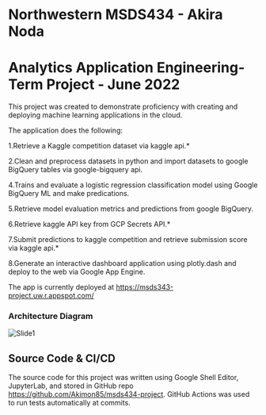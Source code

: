 # Northwestern MSDS434 - Akira Noda
# Analytics Application Engineering- Term Project - June 2022

This project was created to demonstrate proficiency with creating and deploying machine learning applications in the cloud.


The application does the following:

1.Retrieve a Kaggle competition dataset via kaggle api.*

2.Clean and preprocess datasets in python and import datasets to google BigQuery tables via google-bigquery api.

4.Trains and evaluate a logistic regression classification model using Google BigQuery ML and make predications.

5.Retrieve model evaluation metrics and predictions from google BigQuery.

6.Retrieve kaggle API key from GCP Secrets API.*

7.Submit predictions to kaggle competition and retrieve submission score via kaggle api.*

8.Generate an interactive dashboard application using plotly.dash and deploy to the web via Google App Engine.

The app is currently deployed at https://msds343-project.uw.r.appspot.com/

### **Architecture Diagram**

![Slide1](https://user-images.githubusercontent.com/103208143/172032753-2421dbfd-ecac-4a04-aba4-522c55bd4ce6.JPG)

## Source Code & CI/CD
The source code for this project was written using Google Shell Editor, JupyterLab, and stored in GitHub repo https://github.com/Akimon85/msds434-project. GitHub Actions was used to run tests automatically at commits. 




